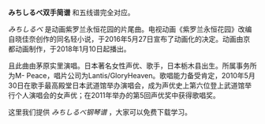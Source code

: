 

**みちしるべ双手简谱** 和五线谱完全对应。

_みちしるべ_
是动画紫罗兰永恒花园的片尾曲。电视动画《紫罗兰永恒花园》改编自晓佳奈创作的同名轻小说，于2016年5月27日宣布了动画化的决定。动画由京都动画制作，于2018年1月10日起播出。

且此曲由茅原实里演唱。日本著名女性声优、歌手，日本栃木县出生。所属事务所为M-
Peace，唱片公司为Lantis/GloryHeaven。歌唱能力备受肯定，2010年5月30日在歌手最高殿堂日本武道馆举办演唱会，成为声优史上第六位登上武道馆举行个人演唱会的女声优；在2011年举办的第5回声优奖中获得歌唱奖。

这里我们提供 _みちしるべ钢琴谱_ ，大家可以免费下载学习。

